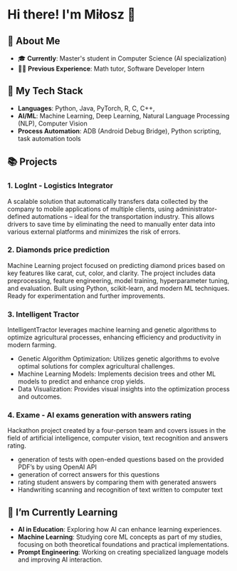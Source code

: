 # Hi there! I'm Miłosz 👋

## 🚀 About Me

- 🎓 **Currently**: Master's student in Computer Science (AI specialization)
- 🧑‍💻 **Previous Experience**: Math tutor, Software Developer Intern

## 🔧 My Tech Stack

- **Languages**: Python, Java, PyTorch, R, C, C++, 
- **AI/ML**: Machine Learning, Deep Learning, Natural Language Processing (NLP), Computer Vision
- **Process Automation**: ADB (Android Debug Bridge), Python scripting, task automation tools

## 📚 Projects

### 1. **LogInt - Logistics Integrator**
A scalable solution that automatically transfers data collected by the company to mobile applications of multiple clients, using administrator-defined automations – ideal for the transportation industry. This allows drivers to save time by eliminating the need to manually enter data into various external platforms and minimizes the risk of errors.

### 2. **Diamonds price prediction**
Machine Learning project focused on predicting diamond prices based on key features like carat, cut, color, and clarity. The project includes data preprocessing, feature engineering, model training, hyperparameter tuning, and evaluation. Built using Python, scikit-learn, and modern ML techniques. Ready for experimentation and further improvements.

### 3. **Intelligent Tractor**
IntelligentTractor leverages machine learning and genetic algorithms to optimize agricultural processes, enhancing efficiency and productivity in modern farming.
- Genetic Algorithm Optimization: Utilizes genetic algorithms to evolve optimal solutions for complex agricultural challenges.
- Machine Learning Models: Implements decision trees and other ML models to predict and enhance crop yields.
- Data Visualization: Provides visual insights into the optimization process and outcomes.

### 4. **Exame - AI exams generation with answers rating**
Hackathon project created by a four-person team and covers issues in the field of artificial intelligence, computer vision, text recognition and answers rating.
  - generation of tests with open-ended questions based on the provided PDF’s by using OpenAI API
  - generation of correct answers for this questions
  - rating student answers by comparing them with generated answers
  - Handwriting scanning and recognition of text written to computer text

## 🌱 I’m Currently Learning

- **AI in Education**: Exploring how AI can enhance learning experiences.
- **Machine Learning**: Studying core ML concepts as part of my studies, focusing on both theoretical foundations and practical implementations.
- **Prompt Engineering**: Working on creating specialized language models and improving AI interaction.
